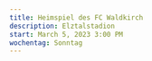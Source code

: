 ```yaml
---
title: Heimspiel des FC Waldkirch
description: Elztalstadion
start: March 5, 2023 3:00 PM
wochentag: Sonntag
---
```

